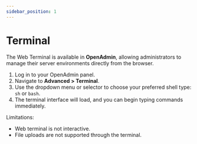 ```yaml
---
sidebar_position: 1
---
```


# Terminal

The Web Terminal is available in **OpenAdmin**, allowing administrators to manage their server environments directly from the browser.

1. Log in to your OpenAdmin panel.
2. Navigate to **Advanced > Terminal**.
3. Use the dropdown menu or selector to choose your preferred shell type: `sh` or `bash`.
4. The terminal interface will load, and you can begin typing commands immediately.

Limitations:
- Web terminal is not interactive.
- File uploads are not supported through the terminal.
